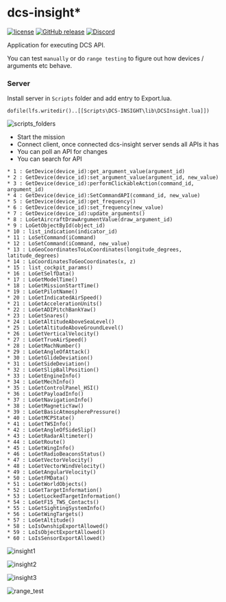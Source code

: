 # dcs-insight* 

[![license](https://img.shields.io/github/license/DCS-Skunkworks/dcs-insight.svg)](https://github.com/DCS-Skunkworks/dcs-insight/blob/main/LICENSE)
[![GitHub release](https://img.shields.io/github/release/DCS-Skunkworks/dcs-insight.svg)](https://github.com/DCS-Skunkworks/dcs-insight/releases)
[![Discord](https://img.shields.io/discord/533342958712258572)](https://discord.gg/5svGwKX)

Application for executing DCS API.

You can test ```manually``` or do ```range testing``` to figure out how devices / arguments etc behave.

### Server
Install server in ```Scripts``` folder and add entry to Export.lua.

```dofile(lfs.writedir()..[[Scripts\DCS-INSIGHT\lib\DCSInsight.lua]])```

![scripts_folders](https://github.com/DCS-Skunkworks/dcs-insight/assets/10453261/e4ee8c96-4c57-42f5-b9ef-a2edc6c0484f)

* Start the mission
* Connect client, once connected dcs-insight server sends all APIs it has
* You can poll an API for changes
* You can search for API

```
* 1 : GetDevice(device_id):get_argument_value(argument_id)
* 2 : GetDevice(device_id):set_argument_value(argument_id, new_value)
* 3 : GetDevice(device_id):performClickableAction(command_id, argument_id)
* 4 : GetDevice(device_id):SetCommandAPI(command_id, new_value)
* 5 : GetDevice(device_id):get_frequency()
* 6 : GetDevice(device_id):set_frequency(new_value)
* 7 : GetDevice(device_id):update_arguments()
* 8 : LoGetAircraftDrawArgumentValue(draw_argument_id)
* 9 : LoGetObjectById(object_id)
* 10 : list_indication(indicator_id)
* 11 : LoSetCommand(iCommand)
* 12 : LoSetCommand(iCommand, new_value)
* 13 : LoGeoCoordinatesToLoCoordinates(longitude_degrees, latitude_degrees)
* 14 : LoCoordinatesToGeoCoordinates(x, z)
* 15 : list_cockpit_params()
* 16 : LoGetSelfData()
* 17 : LoGetModelTime()
* 18 : LoGetMissionStartTime()
* 19 : LoGetPilotName()
* 20 : LoGetIndicatedAirSpeed()
* 21 : LoGetAccelerationUnits()
* 22 : LoGetADIPitchBankYaw()
* 23 : LoGetSnares()
* 24 : LoGetAltitudeAboveSeaLevel()
* 25 : LoGetAltitudeAboveGroundLevel()
* 26 : LoGetVerticalVelocity()
* 27 : LoGetTrueAirSpeed()
* 28 : LoGetMachNumber()
* 29 : LoGetAngleOfAttack()
* 30 : LoGetGlideDeviation()
* 31 : LoGetSideDeviation()
* 32 : LoGetSlipBallPosition()
* 33 : LoGetEngineInfo()
* 34 : LoGetMechInfo()
* 35 : LoGetControlPanel_HSI()
* 36 : LoGetPayloadInfo()
* 37 : LoGetNavigationInfo()
* 38 : LoGetMagneticYaw()
* 39 : LoGetBasicAtmospherePressure()
* 40 : LoGetMCPState()
* 41 : LoGetTWSInfo()
* 42 : LoGetAngleOfSideSlip()
* 43 : LoGetRadarAltimeter()
* 44 : LoGetRoute()
* 45 : LoGetWingInfo()
* 46 : LoGetRadioBeaconsStatus()
* 47 : LoGetVectorVelocity()
* 48 : LoGetVectorWindVelocity()
* 49 : LoGetAngularVelocity()
* 50 : LoGetFMData()
* 51 : LoGetWorldObjects()
* 52 : LoGetTargetInformation()
* 53 : LoGetLockedTargetInformation()
* 54 : LoGetF15_TWS_Contacts()
* 55 : LoGetSightingSystemInfo()
* 56 : LoGetWingTargets()
* 57 : LoGetAltitude()
* 58 : LoIsOwnshipExportAllowed()
* 59 : LoIsObjectExportAllowed()
* 60 : LoIsSensorExportAllowed()
```

![insight1](https://github.com/DCS-Skunkworks/dcs-insight/assets/10453261/a99b72b9-b13b-4b3e-b35b-35188b907bd5)

![insight2](https://github.com/DCS-Skunkworks/dcs-insight/assets/10453261/3cf176f8-011b-43b6-bc44-4b84feefa9a0)

![insight3](https://github.com/DCS-Skunkworks/dcs-insight/assets/10453261/033d63a1-0757-4323-b6e2-63dda6f8b5c9)

![range_test](https://github.com/DCS-Skunkworks/dcs-insight/assets/10453261/67f5a7cc-1cc9-4f71-b92e-6dd1560eb100)




